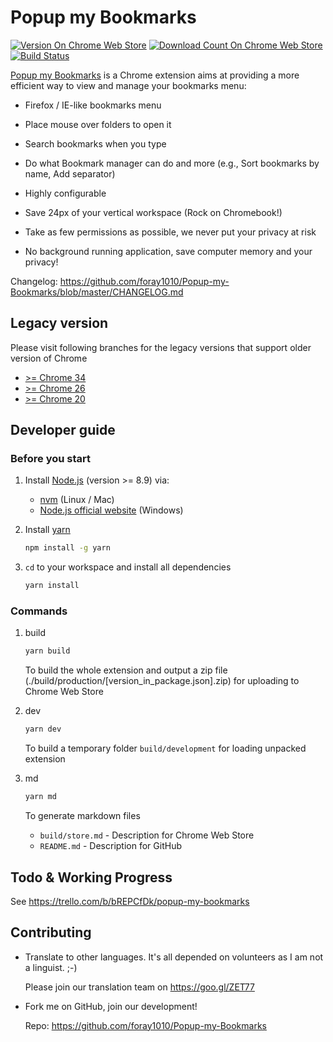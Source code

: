 # Popup my Bookmarks

[![Version On Chrome Web Store](https://img.shields.io/chrome-web-store/v/mppflflkbbafeopeoeigkbbdjdbeifni.svg?maxAge=3600)](https://chrome.google.com/webstore/detail/popup-my-bookmarks/mppflflkbbafeopeoeigkbbdjdbeifni)
[![Download Count On Chrome Web Store](https://img.shields.io/chrome-web-store/d/mppflflkbbafeopeoeigkbbdjdbeifni.svg?maxAge=3600)](https://chrome.google.com/webstore/detail/popup-my-bookmarks/mppflflkbbafeopeoeigkbbdjdbeifni)
[![Build Status](https://img.shields.io/circleci/project/foray1010/Popup-my-Bookmarks/master.svg?maxAge=3600)](https://circleci.com/gh/foray1010/Popup-my-Bookmarks/tree/master)

[Popup my Bookmarks](https://chrome.google.com/webstore/detail/popup-my-bookmarks/mppflflkbbafeopeoeigkbbdjdbeifni) is a Chrome extension aims at providing a more efficient way to view and manage your bookmarks menu:

-   Firefox / IE-like bookmarks menu

-   Place mouse over folders to open it

-   Search bookmarks when you type

-   Do what Bookmark manager can do and more (e.g., Sort bookmarks by name, Add separator)

-   Highly configurable

-   Save 24px of your vertical workspace (Rock on Chromebook!)

-   Take as few permissions as possible, we never put your privacy at risk

-   No background running application, save computer memory and your privacy!

Changelog: <https://github.com/foray1010/Popup-my-Bookmarks/blob/master/CHANGELOG.md>

## Legacy version

Please visit following branches for the legacy versions that support older version of Chrome

-   [>= Chrome 34](https://github.com/foray1010/Popup-my-Bookmarks/tree/minimum_chrome_version_34)
-   [>= Chrome 26](https://github.com/foray1010/Popup-my-Bookmarks/tree/minimum_chrome_version_26)
-   [>= Chrome 20](https://github.com/foray1010/Popup-my-Bookmarks/tree/minimum_chrome_version_20)

## Developer guide

### Before you start

1. Install [Node.js](https://github.com/nodejs/node) (version >= 8.9) via:

    - [nvm](https://github.com/creationix/nvm) (Linux / Mac)
    - [Node.js official website](https://nodejs.org/en/download/) (Windows)

1. Install [yarn](https://github.com/yarnpkg/yarn)

    ```sh
    npm install -g yarn
    ```

1. `cd` to your workspace and install all dependencies

    ```sh
    yarn install
    ```

### Commands

1. build

    ```sh
    yarn build
    ```

    To build the whole extension and output a zip file (./build/production/[version_in_package.json].zip) for uploading to Chrome Web Store

1. dev

    ```sh
    yarn dev
    ```

    To build a temporary folder `build/development` for loading unpacked extension

1. md

    ```sh
    yarn md
    ```

    To generate markdown files

    - `build/store.md` - Description for Chrome Web Store
    - `README.md` - Description for GitHub

## Todo & Working Progress

See <https://trello.com/b/bREPCfDk/popup-my-bookmarks>

## Contributing

-   Translate to other languages. It's all depended on volunteers as I am not a linguist. ;-)

    Please join our translation team on <https://goo.gl/ZET77>

-   Fork me on GitHub, join our development!

    Repo: <https://github.com/foray1010/Popup-my-Bookmarks>
